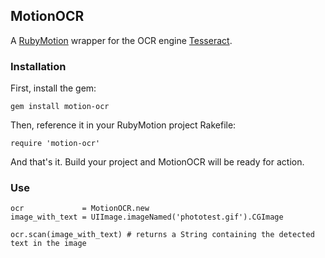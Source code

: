 ## MotionOCR

A [RubyMotion](http://www.rubymotion.com) wrapper for the OCR engine [Tesseract](https://code.google.com/p/tesseract-ocr/).

### Installation

First, install the gem:

    gem install motion-ocr

Then, reference it in your RubyMotion project Rakefile:

    require 'motion-ocr'

And that's it. Build your project and MotionOCR will be ready for action.

### Use

    ocr             = MotionOCR.new
    image_with_text = UIImage.imageNamed('phototest.gif').CGImage

    ocr.scan(image_with_text) # returns a String containing the detected text in the image
